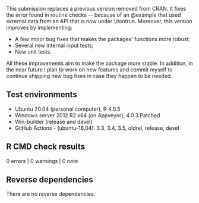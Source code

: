 This submission replaces a previous version removed from CRAN. It fixes the error
found in routine checks -- because of an @example that used external data from an API
that is now under \dontrun. Moreover, this version improves by implementing:

- A few minor bug fixes that makes the packages' functions more robust;
- Several new internal input tests;
- New unit tests.

All these improvements aim to make the package more stable. In addition, in
the near future I plan to work on new features and commit myself to continue shipping new
bug fixes in case they happen to be needed.

## Test environments
* Ubuntu 20.04 (personal computer), R 4.0.5
* Windows server 2012 R2 x64 (on Appveyor), 4.0.3 Patched
* Win-builder (release and devel)
* GitHub Actions - (ubuntu-18.04): 3.3, 3.4, 3.5, oldrel, release, devel

## R CMD check results

0 errors | 0 warnings | 0 note

## Reverse dependencies

There are no reverse dependencies.
